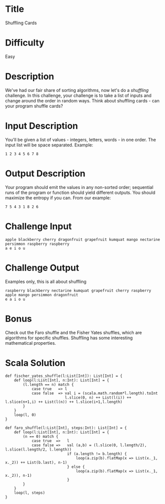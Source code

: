 # Title 

Shuffling Cards

# Difficulty

Easy

# Description

We've had our fair share of sorting algorithms, now let's do a *shuffling* challenge. In this challenge, your challenge is to take a list of inputs and change around the order in random ways. Think about shuffling cards - can your program shuffle cards?

# Input Description

You'll be given a list of values - integers, letters, words - in one order. The input list will be space separated. Example:

	1 2 3 4 5 6 7 8 

# Output Description

Your program should emit the values in any non-sorted order; sequential runs of the program or function should yield different outputs. You should maximize the entropy if you can. From our example:

	7 5 4 3 1 8 2 6

# Challenge Input

	apple blackberry cherry dragonfruit grapefruit kumquat mango nectarine persimmon raspberry raspberry
	a e i o u

# Challenge Output 

Examples only, this is all about shuffling

	raspberry blackberry nectarine kumquat grapefruit cherry raspberry apple mango persimmon dragonfruit
	e a i o u

# Bonus

Check out the Faro shuffle and the Fisher Yates shuffles, which are algorithms for specific shuffles. Shuffling has some interesting mathematical properties. 

# Scala Solution

	def fischer_yates_shuffle(l:List[Int]): List[Int] = {	
		def loop(l:List[Int], n:Int): List[Int] = {
			(l.length == n) match {
				case true   => l
				case false  => val i = (scala.math.random*l.length).toInt
	  						   l.slice(0, n) ++ List(l(i)) ++ l.slice(n+1,i) ++ List(l(n)) ++ l.slice(i+1,l.length)
			}
		}
		loop(l, 0)
	}

	def faro_shuffle(l:List[Int], steps:Int): List[Int] = {
		def loop(l:List[Int], n:Int): List[Int] = {
			(n == 0) match {
				case true  =>   l
				case false =>   val (a,b) = (l.slice(0, l.length/2), l.slice(l.length/2, l.length))
								if (a.length != b.length) {
									loop(a.zip(b).flatMap(x => List(x._1, x._2)) ++ List(b.last), n-1)
								} else {
									loop(a.zip(b).flatMap(x => List(x._1, x._2)), n-1)
								}
			}
		}
		loop(l, steps)
	}
